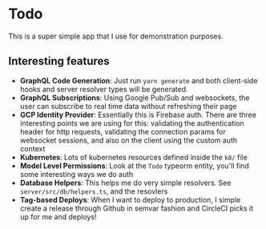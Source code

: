 # Todo

This is a super simple app that I use for demonstration purposes.

## Interesting features

- **GraphQL Code Generation**: Just run `yarn generate` and both client-side hooks and server resolver types will be generated.
- **GraphQL Subscriptions**: Using Google Pub/Sub and websockets, the user can subscribe to real time data without refreshing their page
- **GCP Identity Provider**: Essentially this is Firebase auth. There are three interesting points we are using for this: validating the authentication header for http requests, validating the connection params for websocket sessions, and also on the client using the custom auth context
- **Kubernetes**: Lots of kubernetes resources defined inside the `k8/` file
- **Model Level Permissions**: Look at the `Todo` typeorm entity, you'll find some interesting ways we do auth
- **Database Helpers**: This helps me do very simple resolvers. See `server/src/db/helpers.ts`, and the resovlers
- **Tag-based Deploys**: When I want to deploy to production, I simple create a release through Github in semvar fashion and CircleCI picks it up for me and deploys!